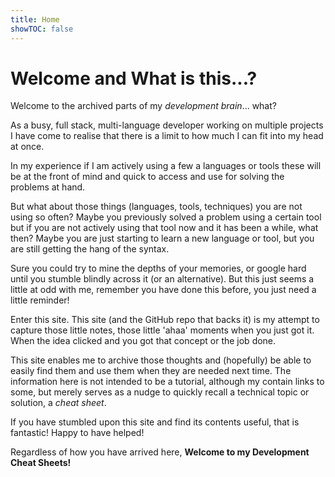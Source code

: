 ```yaml
---
title: Home
showTOC: false
---
```


# Welcome and What is this...?

Welcome to the archived parts of my *development brain*... what?

As a busy, full stack, multi-language developer working on multiple projects I have come to realise that there is a limit to how much I can fit into my head at once.

In my experience if I am actively using a few a languages or tools these will be at the front of mind and quick to access and use for solving the problems at hand.

But what about those things (languages, tools, techniques) you are not using so often? Maybe you previously solved a problem using a certain tool but if you are not actively using that tool now and it has been a while, what then? Maybe you are just starting to learn a new language or tool, but you are still getting the hang of the syntax.

Sure you could try to mine the depths of your memories, or google hard until you stumble blindly across it (or an alternative). But this just seems a little at odd with me, remember you have done this before, you just need a little reminder!

Enter this site. This site (and the GitHub repo that backs it) is my attempt to capture those little notes, those little 'ahaa' moments when you just got it. When the idea clicked and you got that concept or the job done.

This site enables me to archive those thoughts and (hopefully) be able to easily find them and use them when they are needed next time. The information here is not intended to be a tutorial, although my contain links to some, but merely serves as a nudge to quickly recall a technical topic or solution, a *cheat sheet*.

If you have stumbled upon this site and find its contents useful, that is fantastic! Happy to have helped!

Regardless of how you have arrived here, **Welcome to my Development Cheat Sheets!**